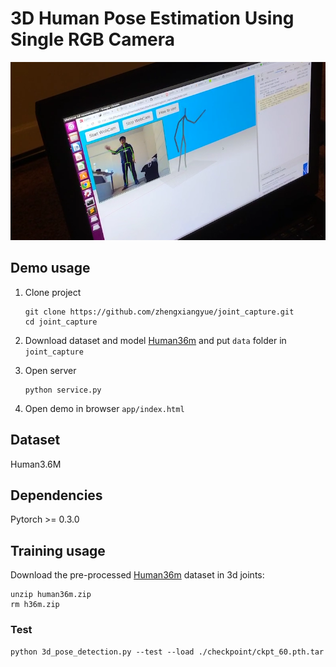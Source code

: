 # 3D Human Pose Estimation Using Single RGB Camera

![Screen Shot 2018-11-19 at 12.32.37 AM](./static/1.png)

## Demo usage

1. Clone project

   ```
   git clone https://github.com/zhengxiangyue/joint_capture.git
   cd joint_capture
   ```

2. Download dataset and model [Human36m](https://drive.google.com/file/d/1IbVK2fXcr77JyI_ntyRV6OvoLwoMSq3a/view) and put `data` folder in `joint_capture`

3. Open server

   ```
   python service.py
   ```

4. Open demo in browser `app/index.html`

## Dataset

Human3.6M
## Dependencies
Pytorch >= 0.3.0
## Training usage
Download the pre-processed [Human36m](https://drive.google.com/file/d/1IbVK2fXcr77JyI_ntyRV6OvoLwoMSq3a/view) dataset in 3d joints:

```
unzip human36m.zip
rm h36m.zip
```

### Test
`python 3d_pose_detection.py --test --load ./checkpoint/ckpt_60.pth.tar`